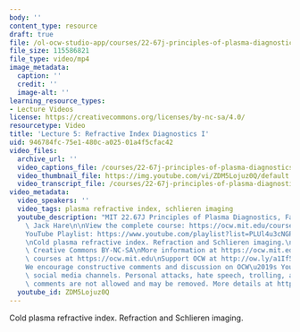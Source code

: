 ```yaml
---
body: ''
content_type: resource
draft: true
file: /ol-ocw-studio-app/courses/22-67j-principles-of-plasma-diagnostics-fall-2023/ocw_2267_lecture05_refractive_1_360p_16_9.mp4
file_size: 115586821
file_type: video/mp4
image_metadata:
  caption: ''
  credit: ''
  image-alt: ''
learning_resource_types:
- Lecture Videos
license: https://creativecommons.org/licenses/by-nc-sa/4.0/
resourcetype: Video
title: 'Lecture 5: Refractive Index Diagnostics I'
uid: 946784fc-75e1-480c-a025-01a4f5cfac42
video_files:
  archive_url: ''
  video_captions_file: /courses/22-67j-principles-of-plasma-diagnostics-fall-2023/16rdb0U_tYlpNRN_w_QuDfhWsxull4pIL_transcript.webvtt
  video_thumbnail_file: https://img.youtube.com/vi/ZDM5Lojuz0Q/default.jpg
  video_transcript_file: /courses/22-67j-principles-of-plasma-diagnostics-fall-2023/16rdb0U_tYlpNRN_w_QuDfhWsxull4pIL_transcript.pdf
video_metadata:
  video_speakers: ''
  video_tags: plasma refractive index, schlieren imaging
  youtube_description: "MIT 22.67J Principles of Plasma Diagnostics, Fall 2023\nInstructor:\
    \ Jack Hare\n\nView the complete course: https://ocw.mit.edu/courses/22-67j-principles-of-plasma-diagnostics-fall-2023/\n\
    YouTube Playlist: https://www.youtube.com/playlist?list=PLUl4u3cNGP61wK-NwYKZMuABl_eHBmhu4\n\
    \nCold plasma refractive index. Refraction and Schlieren imaging.\n\nLicense:\
    \ Creative Commons BY-NC-SA\nMore information at https://ocw.mit.edu/terms\nMore\
    \ courses at https://ocw.mit.edu\nSupport OCW at http://ow.ly/a1If50zVRlQ\n\n\
    We encourage constructive comments and discussion on OCW\u2019s YouTube and other\
    \ social media channels. Personal attacks, hate speech, trolling, and inappropriate\
    \ comments are not allowed and may be removed. More details at https://ocw.mit.edu/comments.\n"
  youtube_id: ZDM5Lojuz0Q
---
```

Cold plasma refractive index. Refraction and Schlieren imaging.